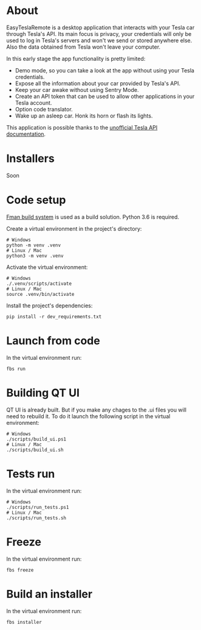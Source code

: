 # About

EasyTeslaRemote is a desktop application that interacts with your Tesla car through Tesla's API. Its main focus is privacy, your credentials will only be used to log in Tesla's servers and won't we send or stored anywhere else. Also the data obtained from Tesla won't leave your computer.

In this early stage the app functionality is pretty limited:
- Demo mode, so you can take a look at the app without using your Tesla credentials.
- Expose all the information about your car provided by Tesla's API.
- Keep your car awake without using Sentry Mode.
- Create an API token that can be used to allow other applications in your Tesla account.
- Option code translator.
- Wake up an asleep car. Honk its horn or flash its lights.

This application is possible thanks to the [unofficial Tesla API documentation](https://tesla-api.timdorr.com/).

# Installers

Soon

# Code setup

[Fman build system](https://build-system.fman.io/) is used as a build solution. Python 3.6 is required.

Create a virtual environment in the project's directory:

    # Windows
    python -m venv .venv
    # Linux / Mac
    python3 -m venv .venv

Activate the virtual environment:

    # Windows
    ./.venv/scripts/activate
    # Linux / Mac
    source .venv/bin/activate

Install the project's dependencies:

    pip install -r dev_requirements.txt

# Launch from code

In the virtual environment run:

    fbs run

# Building QT UI

QT UI is already built. But if you make any chages to the .ui files you will need to rebuild it. To do it launch the following script in the virtual environment:

    # Windows
    ./scripts/build_ui.ps1
    # Linux / Mac
    ./scripts/build_ui.sh

# Tests run

In the virtual environment run:

    # Windows
    ./scripts/run_tests.ps1
    # Linux / Mac
    ./scripts/run_tests.sh

# Freeze

In the virtual environment run:

    fbs freeze

# Build an installer

In the virtual environment run:

    fbs installer
